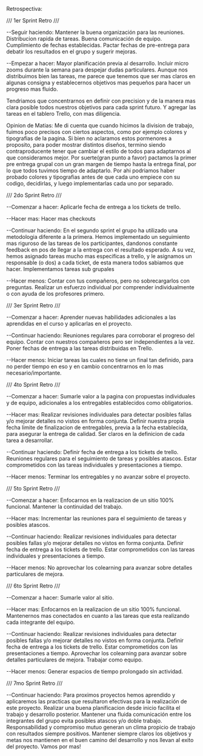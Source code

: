 Retrospectiva:

/// 1er Sprint Retro ///

--Seguir haciendo:
Mantener la buena organización para las reuniones.
Distribucion rapida de tareas.
Buena comunicación de equipo.
Cumplimiento de fechas establecidas.
Pactar fechas de pre-entrega para debatir los resultados en el grupo y sugerir mejoras.

--Empezar a hacer:
Mayor planificación previa al desarrollo.
Incluir micro zooms durante la semana para despejar dudas particulares.
Aunque nos distribuimos bien las tareas,
me parece que tenemos que ser mas claros en algunas consigna y
establecernos objetivos mas pequeños para hacer un progreso mas fluido.

Tendriamos que concentrarnos en definir con precision y de la manera
mas clara posible todos nuestros objetivos para cada sprint futuro. Y
agregar las tareas en el tablero Trello, con mas diligencia.

Opinion de Matias:
Me di cuenta que cuando hicimos la division de trabajo, fuimos poco precisos con ciertos aspectos, como por ejemplo colores y tipografias de la pagina. Si bien no aclaramos estos pormenores a proposito, para poder mostrar distintos diseños, termino siendo contraproducente tener que cambiar el estilo de todos para adaptarnos al que consideramos mejor. Por suerte(gran punto a favor) pactamos la primer pre entrega grupal con un gran margen de tiempo hasta la entrega final, por lo que todos tuvimos tiempo de adaptarlo. Por ahi podriamos haber probado colores y tipografias antes de que cada uno empiece con su codigo, decidirlas, y luego implementarlas cada uno por separado.

/// 2do Sprint Retro ///

--Comenzar a hacer:
Aplicarle fecha de entrega a los tickets de trello.

--Hacer mas:
Hacer mas checkouts

--Continuar haciendo:
En el segundo sprint el grupo ha utilizado una metodologia diferente a la primera. Hemos implementado un seguimiento mas riguroso de las tareas de los participantes, dandonos constante feedback en pos de llegar a la entrega con el resultado esperado. A su vez, hemos asignado tareas mucho mas especificas a trello, y le asignamos un responsable (o dos) a cada ticket, de esta manera todos sabiamos que hacer.
Implementamos tareas sub grupales

--Hacer menos:
Contar con tus compañeros, pero no sobrecargarlos con preguntas. Realizar un esfuerzo individual por comprender individualmente o con ayuda de los profesores primero.

/// 3er Sprint Retro ///

--Comenzar a hacer:
Aprender nuevas habilidades adicionales a las aprendidas en el curso y aplicarlas en el proyecto.

--Continuar haciendo:
Reuniones regulares para corroborar el progreso del equipo.
Contar con nuestros compañeros pero ser independientes a la vez.
Poner fechas de entrega a las tareas distribuidas en Trello.

--Hacer menos:
Iniciar tareas las cuales no tiene un final tan definido, para no perder tiempo en eso y en cambio concentrarnos en lo mas necesario/importante.


/// 4to Sprint Retro ///

--Comenzar a hacer:
Sumarle valor a la pagina con propuestas individuales y de equipo, adicionales a los entregables establecidos como obligatorios.

--Hacer mas:
Realizar revisiones individuales para detectar posibles fallas y/o mejorar detalles no vistos en forma conjunta.
Definir nuestra propia fecha limite de finalizacion de entregables, previa a la fecha establecida, para asegurar la entrega de calidad. 
Ser claros en la definicion de cada tarea a desarrollar.

--Continuar haciendo:
Definir fecha de entrega a los tickets de trello.
Reuniones regulares para el seguimiento de tareas y posibles atascos.
Estar comprometidos con las tareas individuales y presentaciones a tiempo.

--Hacer menos:
Terminar los entregables y no avanzar sobre el proyecto.


/// 5to Sprint Retro ///

--Comenzar a hacer:
Enfocarnos en la realizacion de un sitio 100% funcional. 
Mantener la continuidad del trabajo.

--Hacer mas:
Incrementar las reuniones para el seguimiento de tareas y posibles atascos.

--Continuar haciendo:
Realizar revisiones individuales para detectar posibles fallas y/o mejorar detalles no vistos en forma conjunta.
Definir fecha de entrega a los tickets de trello.
Estar comprometidos con las tareas individuales y presentaciones a tiempo.

--Hacer menos:
No aprovechar los colearning para avanzar sobre detalles particulares de mejora.


/// 6to Sprint Retro ///

--Comenzar a hacer:
Sumarle valor al sitio.

--Hacer mas:
Enfocarnos en la realizacion de un sitio 100% funcional. 
Mantenernos mas conectados en cuanto a las tareas que esta realizando cada integrante del equipo. 

--Continuar haciendo:
Realizar revisiones individuales para detectar posibles fallas y/o mejorar detalles no vistos en forma conjunta.
Definir fecha de entrega a los tickets de trello.
Estar comprometidos con las presentaciones a tiempo.
Aprovechar los colearning para avanzar sobre detalles particulares de mejora.
Trabajar como equipo.

--Hacer menos:
Generar espacios de tiempo prolongado sin actividad.

/// 7mo Sprint Retro ///

--Continuar haciendo:
Para proximos proyectos hemos aprendido y aplicaremos las practicas que resultaron efectivas para la realización de este proyecto.
Realizar una buena planificacion desde inicio facilita el trabajo y desarrollo posterior. 
Mantener una fluida comunicación entre los integrantes del grupo evita posibles atascos y/o doble trabajo. 
Responsabilidad y compromiso mutuo generan un clima propicio de trabajo con resultados siempre positivos. 
Mantener siempre claros los objetivos y metas nos mantienen en el buen camino del desarrollo y nos llevan al exito del proyecto. 
Vamos por mas!